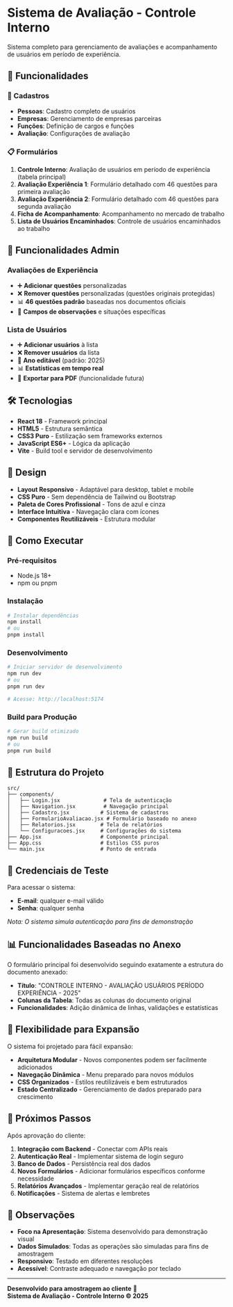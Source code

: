 # Sistema de Avaliação - Controle Interno

Sistema completo para gerenciamento de avaliações e acompanhamento de usuários em período de experiência.

## 🎯 Funcionalidades

### 📝 Cadastros
- **Pessoas**: Cadastro completo de usuários
- **Empresas**: Gerenciamento de empresas parceiras  
- **Funções**: Definição de cargos e funções
- **Avaliação**: Configurações de avaliação

### 📋 Formulários
1. **Controle Interno**: Avaliação de usuários em período de experiência (tabela principal)
2. **Avaliação Experiência 1**: Formulário detalhado com 46 questões para primeira avaliação
3. **Avaliação Experiência 2**: Formulário detalhado com 46 questões para segunda avaliação
4. **Ficha de Acompanhamento**: Acompanhamento no mercado de trabalho
5. **Lista de Usuários Encaminhados**: Controle de usuários encaminhados ao trabalho

## 🔧 Funcionalidades Admin

### Avaliações de Experiência
- ➕ **Adicionar questões** personalizadas
- ❌ **Remover questões** personalizadas (questões originais protegidas)
- 📊 **46 questões padrão** baseadas nos documentos oficiais
- 📝 **Campos de observações** e situações específicas

### Lista de Usuários
- ➕ **Adicionar usuários** à lista
- ❌ **Remover usuários** da lista
- 📅 **Ano editável** (padrão: 2025)
- 📊 **Estatísticas em tempo real**
- 📄 **Exportar para PDF** (funcionalidade futura)

## 🛠️ Tecnologias

- **React 18** - Framework principal
- **HTML5** - Estrutura semântica
- **CSS3 Puro** - Estilização sem frameworks externos
- **JavaScript ES6+** - Lógica da aplicação
- **Vite** - Build tool e servidor de desenvolvimento

## 🎨 Design

- **Layout Responsivo** - Adaptável para desktop, tablet e mobile
- **CSS Puro** - Sem dependência de Tailwind ou Bootstrap
- **Paleta de Cores Profissional** - Tons de azul e cinza
- **Interface Intuitiva** - Navegação clara com ícones
- **Componentes Reutilizáveis** - Estrutura modular

## 🚀 Como Executar

### Pré-requisitos
- Node.js 18+ 
- npm ou pnpm

### Instalação
```bash
# Instalar dependências
npm install
# ou
pnpm install
```

### Desenvolvimento
```bash
# Iniciar servidor de desenvolvimento
npm run dev
# ou
pnpm run dev

# Acesse: http://localhost:5174
```

### Build para Produção
```bash
# Gerar build otimizado
npm run build
# ou
pnpm run build
```

## 📁 Estrutura do Projeto

```
src/
├── components/
│   ├── Login.jsx              # Tela de autenticação
│   ├── Navigation.jsx         # Navegação principal
│   ├── Cadastro.jsx          # Sistema de cadastros
│   ├── FormularioAvaliacao.jsx # Formulário baseado no anexo
│   ├── Relatorios.jsx        # Tela de relatórios
│   └── Configuracoes.jsx     # Configurações do sistema
├── App.jsx                   # Componente principal
├── App.css                   # Estilos CSS puros
└── main.jsx                  # Ponto de entrada
```

## 🔑 Credenciais de Teste

Para acessar o sistema:
- **E-mail**: qualquer e-mail válido
- **Senha**: qualquer senha

*Nota: O sistema simula autenticação para fins de demonstração*

## 📊 Funcionalidades Baseadas no Anexo

O formulário principal foi desenvolvido seguindo exatamente a estrutura do documento anexado:
- **Título**: "CONTROLE INTERNO - AVALIAÇÃO USUÁRIOS PERÍODO EXPERIÊNCIA - 2025"
- **Colunas da Tabela**: Todas as colunas do documento original
- **Funcionalidades**: Adição dinâmica de linhas, validações e estatísticas

## 🔧 Flexibilidade para Expansão

O sistema foi projetado para fácil expansão:
- **Arquitetura Modular** - Novos componentes podem ser facilmente adicionados
- **Navegação Dinâmica** - Menu preparado para novos módulos
- **CSS Organizados** - Estilos reutilizáveis e bem estruturados
- **Estado Centralizado** - Gerenciamento de dados preparado para crescimento

## 📝 Próximos Passos

Após aprovação do cliente:
1. **Integração com Backend** - Conectar com APIs reais
2. **Autenticação Real** - Implementar sistema de login seguro
3. **Banco de Dados** - Persistência real dos dados
4. **Novos Formulários** - Adicionar formulários específicos conforme necessidade
5. **Relatórios Avançados** - Implementar geração real de relatórios
6. **Notificações** - Sistema de alertas e lembretes

## 🎯 Observações

- **Foco na Apresentação**: Sistema desenvolvido para demonstração visual
- **Dados Simulados**: Todas as operações são simuladas para fins de amostragem
- **Responsivo**: Testado em diferentes resoluções
- **Acessível**: Contraste adequado e navegação por teclado

---

**Desenvolvido para amostragem ao cliente** 🎨  
**Sistema de Avaliação - Controle Interno © 2025**

